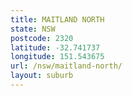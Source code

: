 ```yaml
---
title: MAITLAND NORTH
state: NSW
postcode: 2320
latitude: -32.741737
longitude: 151.543675
url: /nsw/maitland-north/
layout: suburb
---
```

